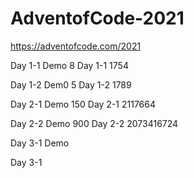# AdventofCode-2021
 https://adventofcode.com/2021

Day 1-1 Demo
8
Day 1-1
1754

Day 1-2 Dem0
5
Day 1-2
1789

Day 2-1 Demo
150
Day 2-1
2117664

Day 2-2 Demo
900
Day 2-2
2073416724

Day 3-1 Demo

Day 3-1 